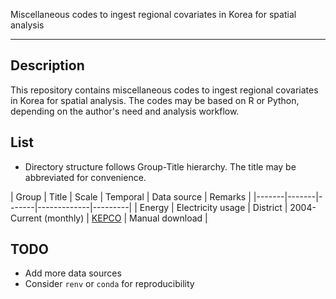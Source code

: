 Miscellaneous codes to ingest regional covariates in Korea for spatial analysis

------

## Description
This repository contains miscellaneous codes to ingest regional covariates in Korea for spatial analysis. The codes may be based on R or Python, depending on the author's need and analysis workflow.

## List

- Directory structure follows Group-Title hierarchy. The title may be abbreviated for convenience.


| Group | Title | Scale | Temporal | Data source | Remarks |
|-------|-------|-------|-------------|---------|
| Energy | Electricity usage | District | 2004-Current (monthly) | [KEPCO](https://home.kepco.co.kr/kepco/KO/ntcob/list.do?boardCd=BRD_000283&menuCd=FN05030105) | Manual download |


## TODO
- Add more data sources
- Consider `renv` or `conda` for reproducibility